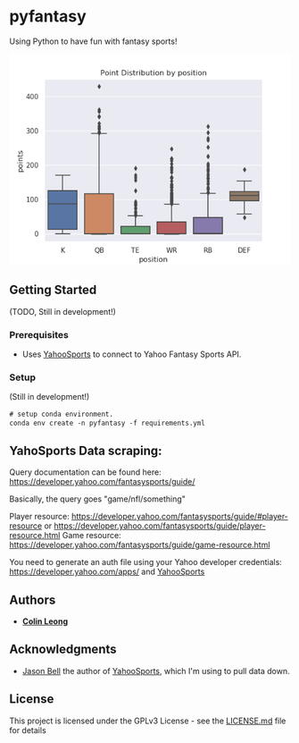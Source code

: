 # pyfantasy

Using Python to have fun with fantasy sports!

![](images/player_box.png)

## Getting Started
(TODO, Still in development!)

### Prerequisites
* Uses [YahooSports](https://github.com/thorrr/YahooSports) to connect to Yahoo Fantasy Sports API. 

### Setup 
(Still in development!)

```
# setup conda environment.
conda env create -n pyfantasy -f requirements.yml
```




## YahoSports Data scraping: 

Query documentation can be found here: https://developer.yahoo.com/fantasysports/guide/

Basically, the query goes "game/nfl/something"

Player resource: https://developer.yahoo.com/fantasysports/guide/#player-resource  or https://developer.yahoo.com/fantasysports/guide/player-resource.html
Game resource: https://developer.yahoo.com/fantasysports/guide/game-resource.html

You need to generate an auth file using your Yahoo developer credentials: https://developer.yahoo.com/apps/ and [YahooSports](https://github.com/thorrr/YahooSports)

## Authors

* **[Colin Leong]((https://github.com/cdleong))**  

## Acknowledgments
* [Jason Bell](https://github.com/thorrr) the author of [YahooSports](https://github.com/thorrr/YahooSports), which I'm using to pull data down.


## License

This project is licensed under the GPLv3 License - see the [LICENSE.md](LICENSE.md) file for details


